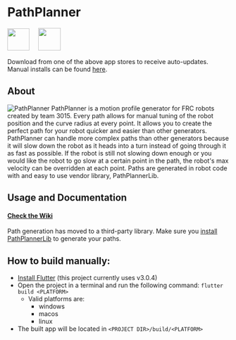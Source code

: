# PathPlanner
<a href="https://www.microsoft.com/en-us/p/frc-pathplanner/9nqbkb5dw909?cid=storebadge&ocid=badge&rtc=1&activetab=pivot:overviewtab"><img src="https://mjansen4857.com/badges/windows.svg" height=50></a>
&nbsp;&nbsp;&nbsp;
<a href="https://apps.apple.com/us/app/frc-pathplanner/id1593046876"><img src="https://mjansen4857.com/badges/mac.svg" height=51></a>

Download from one of the above app stores to receive auto-updates. Manual installs can be found [here](https://github.com/mjansen4857/pathplanner/releases).

## About
![PathPlanner](https://i.imgur.com/YWHhNd2.png)
PathPlanner is a motion profile generator for FRC robots created by team 3015. Every path allows for manual tuning of the robot position and the curve radius at every point. It allows you to create the perfect path for your robot quicker and easier than other generators. PathPlanner can handle more complex paths than other generators because it will slow down the robot as it heads into a turn instead of going through it as fast as possible. If the robot is still not slowing down enough or you would like the robot to go slow at a certain point in the path, the robot's max velocity can be overridden at each point. Paths are generated in robot code with and easy to use vendor library, PathPlannerLib.

## Usage and Documentation
#### [Check the Wiki](https://github.com/mjansen4857/pathplanner/wiki)

Path generation has moved to a third-party library. Make sure you [install PathPlannerLib](https://github.com/mjansen4857/pathplanner/wiki/PathPlannerLib:-Installing) to generate your paths.

## How to build manually:
* [Install Flutter](https://flutter.dev/docs/get-started/install) (this project currently uses v3.0.4)
* Open the project in a terminal and run the following command: `flutter build <PLATFORM>`
   * Valid platforms are:
      * windows
      * macos
      * linux
* The built app will be located in `<PROJECT DIR>/build/<PLATFORM>`
